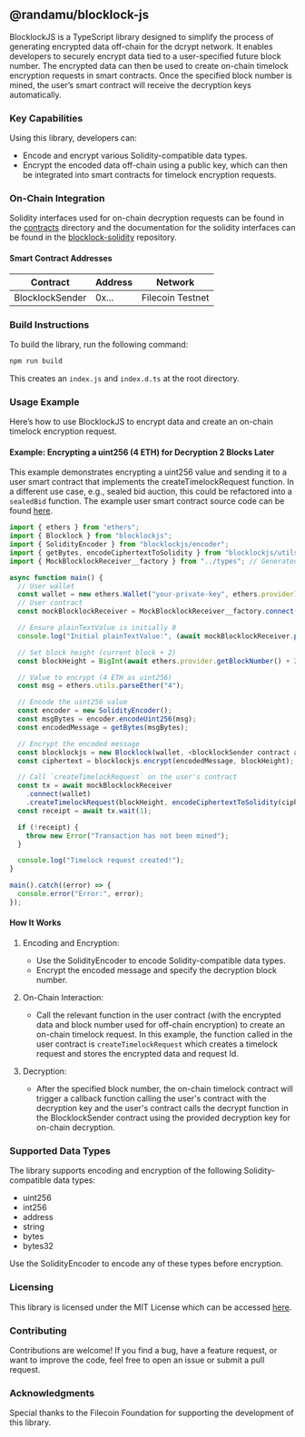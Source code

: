 ## @randamu/blocklock-js

BlocklockJS is a TypeScript library designed to simplify the process of generating encrypted data off-chain for the dcrypt network. It enables developers to securely encrypt data tied to a user-specified future block number. The encrypted data can then be used to create on-chain timelock encryption requests in smart contracts. Once the specified block number is mined, the user’s smart contract will receive the decryption keys automatically.


### Key Capabilities

Using this library, developers can:

* Encode and encrypt various Solidity-compatible data types.
* Encrypt the encoded data off-chain using a public key, which can then be integrated into smart contracts for timelock encryption requests.


### On-Chain Integration

Solidity interfaces used for on-chain decryption requests can be found in the [contracts](./contracts) directory and the documentation for the solidity interfaces can be found in the [blocklock-solidity](github.com/randa-mu/blocklock-solidity.git) repository.

#### Smart Contract Addresses

| Contract        | Address | Network          |
|-----------------|---------|------------------|
| BlocklockSender | 0x...   | Filecoin Testnet |


### Build Instructions

To build the library, run the following command:

```sh
npm run build
```

This creates an `index.js` and `index.d.ts` at the root directory.

### Usage Example

Here’s how to use BlocklockJS to encrypt data and create an on-chain timelock encryption request.

#### Example: Encrypting a uint256 (4 ETH) for Decryption 2 Blocks Later

This example demonstrates encrypting a uint256 value and sending it to a user smart contract that implements the createTimelockRequest function. In a different use case, e.g., sealed bid auction, this could be refactored into a `sealedBid` function.
The example user smart contract source code can be found [here](contracts/src/mocks/MockBlocklockReceiver.sol).

```js
import { ethers } from "ethers";
import { Blocklock } from "blocklockjs";
import { SolidityEncoder } from "blocklockjs/encoder";
import { getBytes, encodeCiphertextToSolidity } from "blocklockjs/utils";
import { MockBlocklockReceiver__factory } from "../types"; // Generated by Typechain

async function main() {
  // User wallet
  const wallet = new ethers.Wallet("your-private-key", ethers.provider);
  // User contract
  const mockBlocklockReceiver = MockBlocklockReceiver__factory.connect("receiver-address", wallet);

  // Ensure plainTextValue is initially 0
  console.log("Initial plainTextValue:", (await mockBlocklockReceiver.plainTextValue()).toString());

  // Set block height (current block + 2)
  const blockHeight = BigInt(await ethers.provider.getBlockNumber() + 2);

  // Value to encrypt (4 ETH as uint256)
  const msg = ethers.utils.parseEther("4");

  // Encode the uint256 value
  const encoder = new SolidityEncoder();
  const msgBytes = encoder.encodeUint256(msg);
  const encodedMessage = getBytes(msgBytes);

  // Encrypt the encoded message
  const blocklockjs = new Blocklock(wallet, <blocklockSender contract address>);
  const ciphertext = blocklockjs.encrypt(encodedMessage, blockHeight);

  // Call `createTimelockRequest` on the user's contract
  const tx = await mockBlocklockReceiver
    .connect(wallet)
    .createTimelockRequest(blockHeight, encodeCiphertextToSolidity(ciphertext));
  const receipt = await tx.wait(1);

  if (!receipt) {
    throw new Error("Transaction has not been mined");
  }

  console.log("Timelock request created!");
}

main().catch((error) => {
  console.error("Error:", error);
});
```

#### How It Works
1. Encoding and Encryption:

    * Use the SolidityEncoder to encode Solidity-compatible data types.
    * Encrypt the encoded message and specify the decryption block number.

2. On-Chain Interaction:

    * Call the relevant function in the user contract (with the encrypted data and block number used for off-chain encryption) to create an on-chain timelock request. In this example, the function called in the user contract is `createTimelockRequest` which creates a timelock request and stores the encrypted data and request Id.

3. Decryption:

    * After the specified block number, the on-chain timelock contract will trigger a callback function calling the user's contract with the decryption key and the user's contract calls the decrypt function in the BlocklockSender contract using the provided decryption key for on-chain decryption.


### Supported Data Types
The library supports encoding and encryption of the following Solidity-compatible data types:

* uint256
* int256
* address
* string
* bytes
* bytes32

Use the SolidityEncoder to encode any of these types before encryption.


### Licensing

This library is licensed under the MIT License which can be accessed [here](LICENSE).

### Contributing

Contributions are welcome! If you find a bug, have a feature request, or want to improve the code, feel free to open an issue or submit a pull request.

### Acknowledgments

Special thanks to the Filecoin Foundation for supporting the development of this library.
